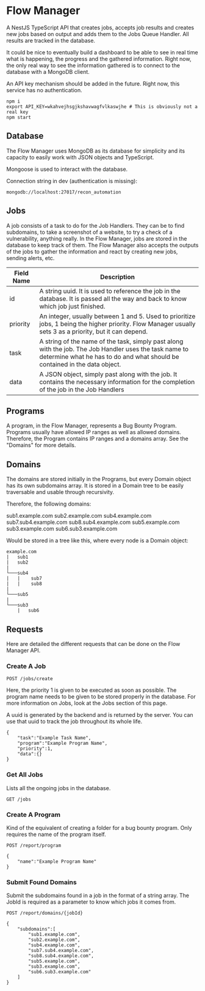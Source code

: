# Flow Manager

A NestJS TypeScript API that creates jobs, accepts job results and creates new jobs based on output and adds them to the Jobs Queue Handler. All results are tracked in the database.

It could be nice to eventually build a dashboard to be able to see in real time what is happening, the progress and the gathered information. Right now, the only real way to see the information gathered is to connect to the database with a MongoDB client.

An API key mechanism should be added in the future. Right now, this service has no authentication.


```
npm i
export API_KEY=wkahvejhsgjkshavwagfvlkaswjhe # This is obviously not a real key
npm start
```

## Database

The Flow Manager uses MongoDB as its database for simplicity and its capacity to easily work with JSON objects and TypeScript. 

Mongoose is used to interact with the database.

Connection string in dev (authentication is missing): 
```
mongodb://localhost:27017/recon_automation
```

## Jobs

A job consists of a task to do for the Job Handlers. They can be to find subdomains, to take a screenshot of a website, to try a check of a vulnerability, anything really. In the Flow Manager, jobs are stored in the database to keep track of them. The Flow Manager also accepts the outputs of the jobs to gather the information and react by creating new jobs, sending alerts, etc. 

|Field Name|Description|
|----------|-----------|
|id|A string uuid. It is used to reference the job in the database. It is passed all the way and back to know which job just finished.|
|priority|An integer, usually between 1 and 5. Used to prioritize jobs, 1 being the higher priority. Flow Manager usually sets 3 as a priority, but it can depend.|
|task|A string of the name of the task, simply past along with the job. The Job Handler uses the task name to determine what he has to do and what should be contained in the data object.|
|data|A JSON object, simply past along with the job. It contains the necessary information for the completion of the job in the Job Handlers|

## Programs

A program, in the Flow Manager, represents a Bug Bounty Program. Programs usually have allowed IP ranges as well as allowed domains. Therefore, the Program contains IP ranges and a domains array. See the "Domains" for more details.

## Domains

The domains are stored initially in the Programs, but every Domain object has its own subdomains array. It is stored in a Domain tree to be easily traversable and usable through recursivity.

Therefore, the following domains: 

sub1.example.com
sub2.example.com
sub4.example.com
sub7.sub4.example.com
sub8.sub4.example.com
sub5.example.com
sub3.example.com
sub6.sub3.example.com

Would be stored in a tree like this, where every node is a Domain object: 

```
example.com
|   sub1
|   sub2
|
└───sub4
|   |    sub7
|   |    sub8
|
└───sub5
|
└───sub3
    |   sub6
```

## Requests

Here are detailed the different requests that can be done on the Flow Manager API. 

### Create A Job

`POST /jobs/create`

Here, the priority 1 is given to be executed as soon as possible. The program name needs to be given to be stored properly in the database. For more information on Jobs, look at the Jobs section of this page. 

A uuid is generated by the backend and is returned by the server. You can use that uuid to track the job throughout its whole life.

```
{ 
    "task":"Example Task Name", 
    "program":"Example Program Name", 
    "priority":1, 
    "data":{}
}
```

### Get All Jobs

Lists all the ongoing jobs in the database.

`GET /jobs`

### Create A Program

Kind of the equivalent of creating a folder for a bug bounty program. Only requires the name of the program itself.

`POST /report/program`

```
{
    "name":"Example Program Name"
}
```

### Submit Found Domains

Submit the subdomains found in a job in the format of a string array. The JobId is required as a parameter to know which jobs it comes from. 

`POST /report/domains/{jobId}`

```
{
    "subdomains":[
        "sub1.example.com",
        "sub2.example.com",
        "sub4.example.com",
        "sub7.sub4.example.com",
        "sub8.sub4.example.com",
        "sub5.example.com",
        "sub3.example.com",
        "sub6.sub3.example.com"
    ]
}
```